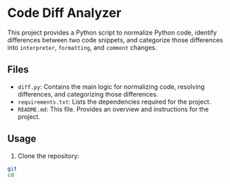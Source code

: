 # Code Diff Analyzer

This project provides a Python script to normalize Python code, identify differences between two code snippets, and categorize those differences into `interpreter`, `formatting`, and `comment` changes.

## Files

- `diff.py`: Contains the main logic for normalizing code, resolving differences, and categorizing those differences.
- `requirements.txt`: Lists the dependencies required for the project.
- `README.md`: This file. Provides an overview and instructions for the project.

## Usage

1. Clone the repository:

```bash
git 
cd 
